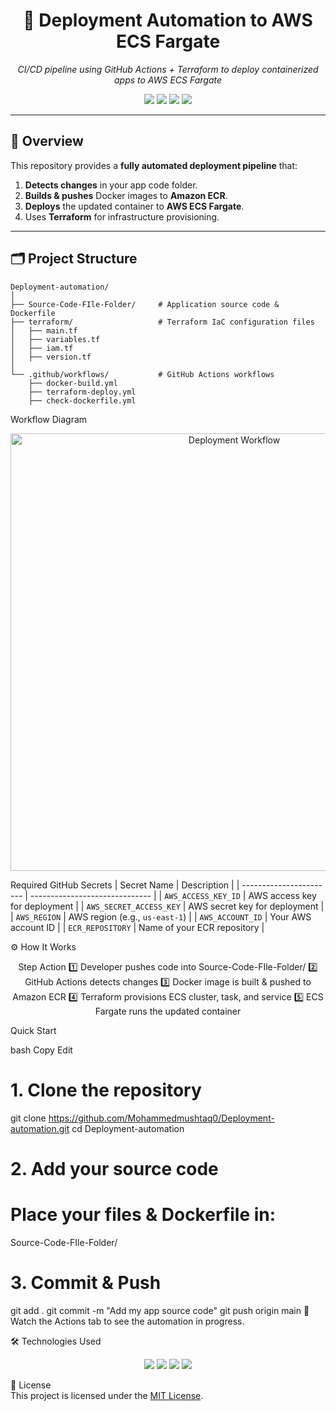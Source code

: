 <h1 align="center">🚀 Deployment Automation to AWS ECS Fargate</h1>

<p align="center">
  <em>CI/CD pipeline using GitHub Actions + Terraform to deploy containerized apps to AWS ECS Fargate</em>
</p>

<p align="center">
  <img src="https://img.shields.io/badge/AWS-ECS%20Fargate-orange?style=for-the-badge&logo=amazon-aws" />
  <img src="https://img.shields.io/badge/IaC-Terraform-purple?style=for-the-badge&logo=terraform" />
  <img src="https://img.shields.io/badge/CI%2FCD-GitHub%20Actions-blue?style=for-the-badge&logo=github-actions" />
  <img src="https://img.shields.io/badge/Docker-Ready-blue?style=for-the-badge&logo=docker" />
</p>

---

## 📌 Overview

This repository provides a **fully automated deployment pipeline** that:

1. **Detects changes** in your app code folder.
2. **Builds & pushes** Docker images to **Amazon ECR**.
3. **Deploys** the updated container to **AWS ECS Fargate**.
4. Uses **Terraform** for infrastructure provisioning.

---

## 🗂 Project Structure

```plaintext
Deployment-automation/
│
├── Source-Code-FIle-Folder/     # Application source code & Dockerfile
├── terraform/                   # Terraform IaC configuration files
│   ├── main.tf
│   ├── variables.tf
│   ├── iam.tf
│   ├── version.tf
│
└── .github/workflows/           # GitHub Actions workflows
    ├── docker-build.yml
    ├── terraform-deploy.yml
    ├── check-dockerfile.yml
```
Workflow Diagram
<p align="center"> <img src="" alt="Deployment Workflow" width="700"/> </p>

 Required GitHub Secrets
| Secret Name             | Description                    |
| ----------------------- | ------------------------------ |
| `AWS_ACCESS_KEY_ID`     | AWS access key for deployment  |
| `AWS_SECRET_ACCESS_KEY` | AWS secret key for deployment  |
| `AWS_REGION`            | AWS region (e.g., `us-east-1`) |
| `AWS_ACCOUNT_ID`        | Your AWS account ID            |
| `ECR_REPOSITORY`        | Name of your ECR repository    |

⚙️ How It Works
<div align="center">
Step	Action
1️⃣	Developer pushes code into Source-Code-FIle-Folder/
2️⃣	GitHub Actions detects changes
3️⃣	Docker image is built & pushed to Amazon ECR
4️⃣	Terraform provisions ECS cluster, task, and service
5️⃣	ECS Fargate runs the updated container

</div>

 Quick Start
 
bash
Copy
Edit
# 1. Clone the repository
git clone https://github.com/Mohammedmushtaq0/Deployment-automation.git
cd Deployment-automation

# 2. Add your source code
# Place your files & Dockerfile in:
Source-Code-FIle-Folder/

# 3. Commit & Push
git add .
git commit -m "Add my app source code"
git push origin main
📌 Watch the Actions tab to see the automation in progress.

🛠 Technologies Used
<p align="center"> <img src="https://img.shields.io/badge/AWS-ECS%20Fargate-orange?style=for-the-badge&logo=amazon-aws" /> <img src="https://img.shields.io/badge/Terraform-IaC-purple?style=for-the-badge&logo=terraform" /> <img src="https://img.shields.io/badge/GitHub%20Actions-CI%2FCD-blue?style=for-the-badge&logo=github-actions" /> <img src="https://img.shields.io/badge/Docker-Containerization-blue?style=for-the-badge&logo=docker" /> </p>

📄 License  
This project is licensed under the [MIT License](LICENSE).


